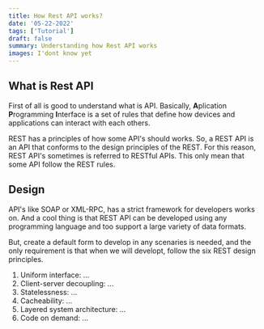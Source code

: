 ```yaml
---
title: How Rest API works?
date: '05-22-2022'
tags: ['Tutorial']
draft: false
summary: Understanding how Rest API works
images: I'dont know yet
---
```


## What is Rest API

First of all is good to understand what is API. Basically, **A**plication **P**rogramming **I**nterface is a set of rules that define how devices and applications can interact with each others.

REST has a principles of how some API's should works. So, a REST API is an API that conforms to the design principles of the REST. For this reason, REST API's sometimes is referred to RESTful APIs. This only mean that some API follow the REST rules.

## Design

API's like SOAP or XML-RPC, has a strict framework for developers works on. And a cool thing is that REST API can be developed using any programming language and too support a large variety of data formats. 

But, create a default form to develop in any scenaries is needed, and the only requirement is that when we will developt, follow the six REST design principles. 

1. Uniform interface: ...
2. Client-server decoupling: ...
3. Statelessness: ...
4. Cacheability: ...
5. Layered system architecture: ...
6. Code on demand: ...
